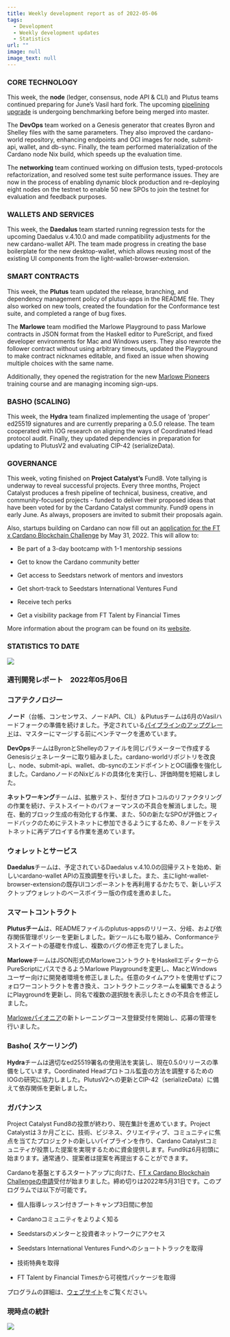 ```yaml
---
title: Weekly development report as of 2022-05-06
tags:
  - Development
  - Weekly development updates
  - Statistics
url: ""
image: null
image_text: null
---
```


### CORE TECHNOLOGY

This week, the **node** (ledger, consensus, node API & CLI) and Plutus teams continued preparing for June’s Vasil hard fork. The upcoming [pipelining upgrade](https://github.com/input-output-hk/ouroboros-network/pull/3688) is undergoing benchmarking before being merged into master.

The **DevOps** team worked on a Genesis generator that creates Byron and Shelley files with the same parameters. They also improved the cardano-world repository, enhancing endpoints and OCI images for node, submit-api, wallet, and db-sync. Finally, the team performed materialization of the Cardano node Nix build, which speeds up the evaluation time.

The **networking** team continued working on diffusion tests, typed-protocols refactorization, and resolved some test suite performance issues. They are now in the process of enabling dynamic block production and re-deploying eight nodes on the testnet to enable 50 new SPOs to join the testnet for evaluation and feedback purposes.

### WALLETS AND SERVICES

This week, the **Daedalus** team started running regression tests for the upcoming Daedalus v.4.10.0 and made compatibility adjustments for the new cardano-wallet API. The team made progress in creating the base boilerplate for the new desktop-wallet, which allows reusing most of the existing UI components from the light-wallet-browser-extension.

### SMART CONTRACTS

This week, the **Plutus** team updated the release, branching, and dependency management policy of plutus-apps in the README file. They also worked on new tools, created the foundation for the Conformance test suite, and completed a range of bug fixes. 

The **Marlowe** team modified the Marlowe Playground to pass Marlowe contracts in JSON format from the Haskell editor to PureScript, and fixed developer environments for Mac and Windows users. They also rewrote the follower contract without using arbitrary timeouts, updated the Playground to make contract nicknames editable, and fixed an issue when showing multiple choices with the same name.

Additionally, they opened the registration for the new [Marlowe Pioneers](https://pioneers.marlowe-finance.io/) training course and are managing incoming sign-ups. 

### BASHO (SCALING)

This week, the **Hydra** team finalized implementing the usage of ‘proper’ ed25519 signatures and are currently preparing a 0.5.0 release. The team cooperated with IOG research on aligning the ways of Coordinated Head protocol audit. Finally, they updated dependencies in preparation for updating to PlutusV2 and evaluating CIP-42 (serializeData).

### GOVERNANCE

This week, voting finished on **Project Catalyst’s** Fund8. Vote tallying is underway to reveal successful projects. Every three months, Project Catalyst produces a fresh pipeline of technical, business, creative, and community-focused projects - funded to deliver their proposed ideas that have been voted for by the Cardano Catalyst community. Fund9 opens in early June. As always, proposers are invited to submit their proposals again.

Also, startups building on Cardano can now fill out an [application for the FT x Cardano Blockchain Challenge](https://airtable.com/shrnocNC0ehP2Llu1) by May 31, 2022. This will allow to:

*   Be part of a 3-day bootcamp with 1-1 mentorship sessions
    
*   Get to know the Cardano community better
    
*   Get access to Seedstars network of mentors and investors
    
*   Get short-track to Seedstars International Ventures Fund
    
*   Receive tech perks
    
*   Get a visibility package from FT Talent by Financial Times
    

More information about the program can be found on its [website](https://seedsta.rs/ftcbc). 

### STATISTICS TO DATE

![](https://ucarecdn.com/f8a602b4-c2da-402f-857f-d899b663cd8f/-/preview/-/format/auto/-/quality/smart/)

### 週刊開発レポート　2022年05月06日

### コアテクノロジー

**ノード**（台帳、コンセンサス、ノードAPI、CIL）＆Plutusチームは6月のVasilハードフォークの準備を続けました。予定されている[パイプラインのアップグレード](https://github.com/input-output-hk/ouroboros-network/pull/3688)は、マスターにマージする前にベンチマークを進めています。

**DevOps**チームはByronとShelleyのファイルを同じパラメーターで作成するGenesisジェネレーターに取り組みました。cardano-worldリポジトリを改良し、node、submit-api、wallet、db-syncのエンドポイントとOCI画像を強化しました。CardanoノードのNixビルドの具体化を実行し、評価時間を短縮しました。

**ネットワーキング**チームは、拡散テスト、型付きプロトコルのリファクタリングの作業を続け、テストスイートのパフォーマンスの不具合を解消しました。現在、動的ブロック生成の有効化する作業、また、50の新たなSPOが評価とフィードバックのためにテストネットに参加できるようにするため、8ノードをテストネットに再デプロイする作業を進めています。

### ウォレットとサービス

**Daedalus**チームは、予定されているDaedalus v.4.10.0の回帰テストを始め、新しいcardano-wallet APIの互換調整を行いました。また、主にlight-wallet-browser-extensionの既存UIコンポーネントを再利用するかたちで、新しいデスクトップウォレットのベースボイラー版の作成を進めました。

### スマートコントラクト

**Plutusチーム**は、READMEファイルのplutus-appsのリリース、分岐、および依存関係管理ポリシーを更新しました。新ツールにも取り組み、Conformanceテストスイートの基礎を作成し、複数のバグの修正を完了しました。 

**Marlowe**チームはJSON形式のMarloweコントラクトをHaskellエディターからPureScriptにパスできるようMarlowe Playgroundを変更し、MacとWindowsユーザー向けに開発者環境を修正しました。任意のタイムアウトを使用せずにフォロワーコントラクトを書き換え、コントラクトニックネームを編集できるようにPlaygroundを更新し、同名で複数の選択肢を表示したときの不具合を修正しました。

[Marloweパイオニア](https://pioneers.marlowe-finance.io/)の新トレーニングコース登録受付を開始し、応募の管理を行いました。 

### Basho( スケーリング)

**Hydra**チームは適切なed25519署名の使用法を実装し、現在0.5.0リリースの準備をしています。Coordinated Headプロトコル監査の方法を調整するためのIOGの研究に協力しました。PlutusV2への更新とCIP-42（serializeData）に備えて依存関係を更新しました。

### ガバナンス

Project Catalyst Fund8の投票が終わり、現在集計を進めています。Project Catalystは３か月ごとに、技術、ビジネス、クリエイティブ、コミュニティに焦点を当てたプロジェクトの新しいパイプラインを作り、Cardano Catalystコミュニティが投票した提案を実現するために資金提供します。Fund9は6月初頭に始まります。通常通り、提案者は提案を再提出することができます。

Cardanoを基盤とするスタートアップに向けた、[FT x Cardano Blockchain Challengeの申請](https://airtable.com/shrnocNC0ehP2Llu1)受付が始まりました。締め切りは2022年5月31日です。このプログラムでは以下が可能です。

*   個人指導レッスン付きブートキャンプ3日間に参加
    
*   Cardanoコミュニティをよりよく知る
    
*   Seedstarsのメンターと投資者ネットワークにアクセス
    
*   Seedstars International Ventures Fundへのショートトラックを取得
    
*   技術特典を取得
    
*   FT Talent by Financial Timesから可視性パッケージを取得
    

プログラムの詳細は、[ウェブサイト](https://seedsta.rs/ftcbc)をご覧ください。 

### 現時点の統計

![](https://lh3.googleusercontent.com/V2eNZmd1Ne6Sjqgf5XPjKJl79W_kI0X8vT_Rdho0DYh-pe3Sp07H156MYlzrR5SxBn_AR7Pax9KOdfVewHVD2oqK4OLjO1VvL5TyE7nALKmU0qO4gOqLks4vVZkDA2jRQ3XyUwFmzcZcrIw0vw)
